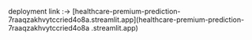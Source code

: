 deployment link :-> [healthcare-premium-prediction-7raaqzakhvytccried4o8a.streamlit.app](healthcare-premium-prediction-7raaqzakhvytccried4o8a
.streamlit.app)
